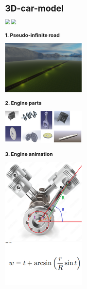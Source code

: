 # 3D-car-model
![](https://github.com/Nikita-Dudorov/3D-car-model/blob/main/illustrations/3D-car-model.gif)
![](https://github.com/Nikita-Dudorov/3D-car-model/blob/main/illustrations/3D-engine-model.gif)

### 1. Pseudo-infinite road 
<img src="https://github.com/Nikita-Dudorov/3D-car-model/blob/main/illustrations/route.png" style="height:50%;width:50%;">

### 2. Engine parts
<img src="https://github.com/Nikita-Dudorov/3D-car-model/blob/main/illustrations/tranmission_parts.png" style="height:50%;width:50%;">

### 3. Engine animation
<img src="https://github.com/Nikita-Dudorov/3D-car-model/blob/main/illustrations/angles.png" style="height:50%;width:50%;">
<img src="https://github.com/Nikita-Dudorov/3D-car-model/blob/main/illustrations/angle_formula.png" style="height:50%;width:50%;">
